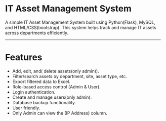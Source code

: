 # IT Asset Management System

A simple IT Asset Management System built using Python(Flask), MySQL, and HTML/CSS(bootstrap). This system helps track and manage IT assets across departments efficiently.

---

# Features

- Add, edit, and( delete assets(only admin)).
- Filter/search assets by department, site, asset type, etc.
- Export filtered data to Excel.
- Role-based access control (Admin & User).
- Login authentication.
- Create and manage users(only admin).
- Database backup functionality.
- User friendly.
- Only Admin can view the (IP Address) column.
  

